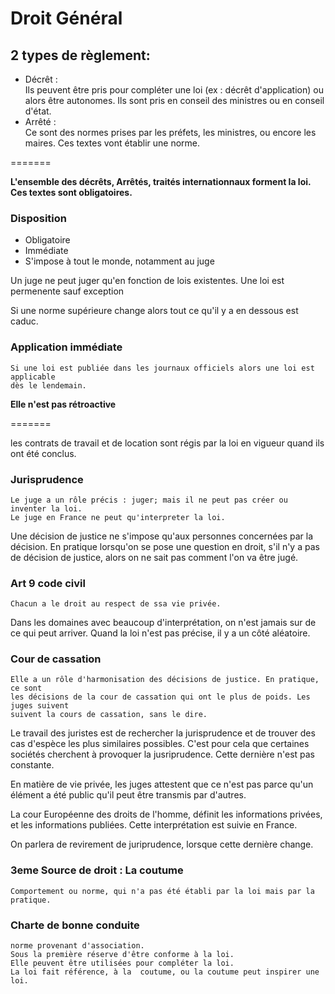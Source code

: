# Droit Général

## 2 types de règlement:
* Décrêt :  
Ils peuvent être pris pour compléter une loi (ex : décrêt d'application) ou 
alors être autonomes.
Ils sont pris en conseil des ministres ou en conseil d'état.  
* Arrêté :  
Ce sont des normes prises par les préfets, les ministres, ou encore les maires.
Ces textes vont établir une norme.  

=======

**L'ensemble des décrêts, Arrêtés, traités internationnaux forment la loi. 
Ces textes sont obligatoires.**

### Disposition
* Obligatoire
* Immédiate
* S'impose à tout le monde, notamment au juge  

 Un juge ne peut juger qu'en fonction de lois existentes. Une loi est permenente
 sauf exception  
 
 Si une norme supérieure change alors tout ce qu'il y a en dessous est caduc.
 
 ### Application immédiate
	Si une loi est publiée dans les journaux officiels alors une loi est applicable
	dès le lendemain.
	
**Elle n'est pas rétroactive**

=======

les contrats de travail et de location sont régis par la loi en vigueur quand ils ont
été conclus.

### Jurisprudence
	Le juge a un rôle précis : juger; mais il ne peut pas créer ou inventer la loi.
	Le juge en France ne peut qu'interpreter la loi.
	
Une décision de justice ne s'impose qu'aux personnes concernées par la décision.
En pratique lorsqu'on se pose une question en droit, s'il n'y a pas de décision
de justice, alors on ne sait pas comment l'on va être jugé.

### Art 9 code civil
	Chacun a le droit au respect de ssa vie privée.
	
Dans les domaines avec beaucoup d'interprétation, on n'est jamais sur de ce qui 
peut arriver. Quand la loi n'est pas précise, il y a un côté aléatoire.

### Cour de cassation
	Elle a un rôle d'harmonisation des décisions de justice. En pratique, ce sont 
	les décisions de la cour de cassation qui ont le plus de poids. Les juges suivent
	suivent la cours de cassation, sans le dire.
	
Le travail des juristes est de rechercher la jurisprudence et de trouver des cas d'espèce
les plus similaires possibles. C'est pour cela que certaines sociétés cherchent à provoquer
la jusriprudence. Cette dernière n'est pas constante.

En matière de vie privée, les juges attestent que ce n'est pas parce qu'un élément a été
public qu'il peut être transmis par d'autres.

La cour Européenne des droits de l'homme, définit les informations privées, et les informations
publiées. Cette interprétation est suivie en France.

On parlera de revirement de juriprudence, lorsque cette dernière change.

### 3eme Source de droit : La coutume
	Comportement ou norme, qui n'a pas été établi par la loi mais par la pratique.
	
### Charte de bonne conduite
	norme provenant d'association.
	Sous la première réserve d'être conforme à la loi.
	Elle peuvent être utilisées pour compléter la loi.
	La loi fait référence, à la  coutume, ou la coutume peut inspirer une loi.
	
